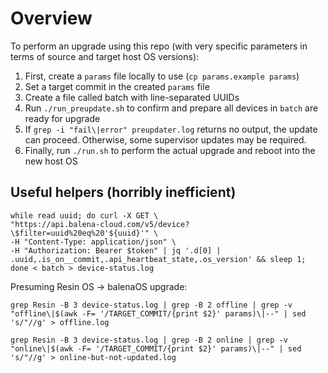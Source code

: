 # Overview

To perform an upgrade using this repo (with very specific parameters in terms of source and target host OS versions):

1. First, create a `params` file locally to use (`cp params.example params`)
1. Set a target commit in the created `params` file
1. Create a file called batch with line-separated UUIDs
1. Run `./run_preupdate.sh` to confirm and prepare all devices in `batch` are ready for upgrade
1. If `grep -i "fail\|error" preupdater.log` returns no output, the update can proceed. Otherwise, some supervisor updates may be required.
1. Finally, run `./run.sh` to perform the actual upgrade and reboot into the new host OS



## Useful helpers (horribly inefficient)
```
while read uuid; do curl -X GET \
"https://api.balena-cloud.com/v5/device?\$filter=uuid%20eq%20'${uuid}'" \
-H "Content-Type: application/json" \
-H "Authorization: Bearer $token" | jq '.d[0] | .uuid,.is_on__commit,.api_heartbeat_state,.os_version' && sleep 1; done < batch > device-status.log
```

Presuming Resin OS -> balenaOS upgrade:
```
grep Resin -B 3 device-status.log | grep -B 2 offline | grep -v "offline\|$(awk -F= '/TARGET_COMMIT/{print $2}' params)\|--" | sed 's/"//g' > offline.log
```

```
grep Resin -B 3 device-status.log | grep -B 2 online | grep -v "online\|$(awk -F= '/TARGET_COMMIT/{print $2}' params)\|--" | sed 's/"//g' > online-but-not-updated.log
```

